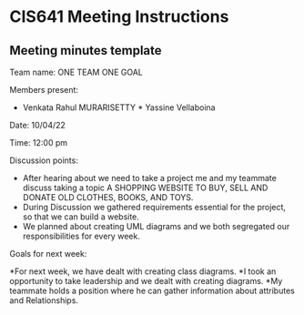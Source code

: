 # CIS641 Meeting Instructions
## Meeting minutes template

Team name: ONE TEAM ONE GOAL

Members present:  
   * Venkata Rahul MURARISETTY
    * Yassine Vellaboina

Date: 10/04/22

Time:  12:00 pm

Discussion points: 

*   After hearing about we need to take a project me and my teammate discuss taking a topic A  SHOPPING WEBSITE TO BUY, SELL AND DONATE OLD  CLOTHES, BOOKS, AND TOYS.
* During Discussion we gathered requirements essential for the project, so that we can build a website.
* We planned about creating UML diagrams and we both segregated our responsibilities for every week.

Goals for next week:

*For next week, we have dealt with creating class diagrams.
*I took an opportunity to take leadership and we dealt with creating diagrams.
*My teammate holds a position where he can gather information about attributes and Relationships.
